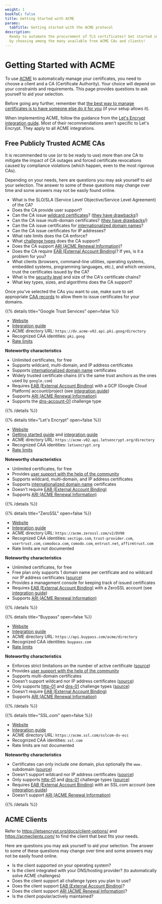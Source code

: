 ```yaml
---
weight: 1
bookToC: false
title: Getting Started with ACME
params:
  tabTitle: Getting started with the ACME protocol
description:
  Ready to automate the procurement of TLS certificates? Get started in no time
  by choosing among the many available free ACME CAs and clients!
---
```


# Getting Started with ACME

To use [ACME](/acme/) to automatically manage your certificates, you need to
choose a client and a CA (Certificate Authority). Your choice will depend on
your constraints and requirements. This page provides questions to ask yourself
to aid your selection.

Before going any further, remember that
[the best way to manage certificates is to have someone else do it for you](/#:~:text=the%20best%20way%20to%20manage%20certificates%20is%20to%20have%20someone%20else%20do%20it%20for%20you)
(if your setup allows it).

When implementing ACME, follow the guidance from the
[Let's Encrypt integration guide](https://letsencrypt.org/docs/integration-guide/).
Most of their recommendations aren't specific to Let's Encrypt. They apply to
all ACME integrations.

## Free Publicly Trusted ACME CAs

It is recommended to use (or to be ready to use) more than one CA to mitigate
the impact of CA outages and forced certificate revocations caused by compliance
violations (which happen, even to the most rigorous CAs).

Depending on your needs, here are questions you may ask yourself to aid your
selection. The answer to some of these questions may change over time and some
answers may not be easily found online.

- What is the SLO/SLA (Service Level Objective/Service Level Agreement) of the
  CA?
- Does the CA provide user support?
- Can the CA issue
  [wildcard certificates](https://www.keyfactor.com/blog/what-is-a-wildcard-certificate/)?
  ([they have drawbacks](https://www.keyfactor.com/blog/what-is-a-wildcard-certificate/#:~:text=Drawbacks%20of%20using%20wildcard%20certificates)!)
- Can the CA issue multi-domain certificates?
  ([they have drawbacks](https://www.quora.com/What-are-the-disadvantages-of-multi-domain-SSL-certificates)!)
- Can the CA issue certificates for
  [internationalized domain names](https://en.wikipedia.org/wiki/Punycode)?
- Can the CA issue certificates for IP addresses?
- What rate limits does the CA enforce?
- What [challenge types](/acme/challenges/) does the CA support?
- Does the CA support [ARI (ACME Renewal Information)](/acme/ari/)?
- Does the CA require [EAB (External Account Binding)](/acme/eab/)? If yes, is
  it a problem for you?
- What clients (browsers, command-line utilities, operating systems, embedded
  systems, programming languages, etc.), and which versions, trust the
  certificates issued by the CA?
- What is the
  [security level](https://www.feistyduck.com/library/openssl-cookbook/online/openssl-command-line/understanding-security-levels.html)
  and size of the CA's certificate chains?
- What key types, sizes, and algorithms does the CA support?

Once you've selected the CAs you want to use, make sure to set appropriate
[CAA records](/webpki/caa/) to allow them to issue certificates for your
domains.

{{% details title="Google Trust Services" open=false %}} <a id="gts"></a>

- [Website](https://pki.goog/)
- [Integration guide](https://cloud.google.com/certificate-manager/docs/public-ca-tutorial)
- ACME directory URL: `https://dv.acme-v02.api.pki.goog/directory`
- Recognized CAA identities: `pki.goog`
- [Rate limits](https://cloud.google.com/certificate-manager/docs/quotas#public_ca_request_quotas)

**Noteworthy characteristics**

- Unlimited certificates, for free
- Supports wildcard, multi-domain, and IP address certificates
- Supports
  [internationalized domain name](https://en.wikipedia.org/wiki/Punycode)
  certificates
- Widely trusted certificate chains (it's the same trust anchors as the ones
  used by `google.com`)
- Requires [EAB (External Account Binding)](/acme/eab/) with a GCP (Google Cloud
  Platform) account/project (see
  [integration guide](https://cloud.google.com/certificate-manager/docs/public-ca-tutorial))
- Supports [ARI (ACME Renewal Information)](/acme/ari/)
- Supports the [dns-account-01](/acme/challenges/#dns-account-01) challenge type

<p></p> <!-- If nothing follows, the bulleted items have too much space between them -->

{{% /details %}}

{{% details title="Let's Encrypt" open=false %}} <a id="letsencrypt"></a>

- [Website](https://letsencrypt.org/)
- [Getting started guide](https://letsencrypt.org/getting-started/) and
  [integration guide](https://letsencrypt.org/docs/integration-guide/)
- ACME directory URL: `https://acme-v02.api.letsencrypt.org/directory`
- Recognized CAA identities: `letsencrypt.org`
- [Rate limits](https://letsencrypt.org/docs/rate-limits/)

**Noteworthy characteristics**

- Unlimited certificates, for free
- Provides
  [user support with the help of the community](https://community.letsencrypt.org/)
- Supports wildcard, multi-domain, and IP address certificates
- Supports
  [internationalized domain name](https://en.wikipedia.org/wiki/Punycode)
  certificates
- Doesn't require [EAB (External Account Binding)](/acme/eab/)
- Supports [ARI (ACME Renewal Information)](/acme/ari/)

<p></p> <!-- If nothing follows, the bulleted items have too much space between them -->

{{% /details %}}

{{% details title="ZeroSSL" open=false %}} <a id="zerossl"></a>

- [Website](https://zerossl.com/)
- [Integration guide](https://zerossl.com/documentation/acme/)
- ACME directory URL: `https://acme.zerossl.com/v2/DV90`
- Recognized CAA identities: `sectigo.com`, `trust-provider.com`,
  `usertrust.com`, `comodoca.com`, `comodo.com`, `entrust.net`,
  `affirmtrust.com`
- Rate limits are not documented

**Noteworthy characteristics**

- Unlimited certificates, for free
- Free plan only supports 1 domain name per certificate and no wildcard nor IP
  address certificates ([source](https://zerossl.com/pricing/))
- Provides a management console for keeping track of issued certificates
- Requires [EAB (External Account Binding)](/acme/eab/) with a ZeroSSL account
  (see [integration guide](https://zerossl.com/documentation/acme/))
- Supports [ARI (ACME Renewal Information)](/acme/ari/)

<p></p> <!-- If nothing follows, the bulleted items have too much space between them -->

{{% /details %}}

{{% details title="Buypass" open=false %}} <a id="buypass"></a>

- [Website](https://www.buypass.com/)
- [Integration guide](https://community.buypass.com/t/k9r5cx/get-started)
- ACME directory URL: `https://api.buypass.com/acme/directory`
- Recognized CAA identities: `buypass.com`
- [Rate limits](https://community.buypass.com/t/m2r5cj/rate-limits)

**Noteworthy characteristics**

- Enforces strict limitations on the number of active certificate
  ([source](https://community.buypass.com/t/m1yfby4))
- Provides
  [user support with the help of the community](https://community.buypass.com/category/go-ssl-acme)
- Supports multi-domain certificates
- Doesn't support wildcard nor IP address certificates
  ([source](https://www.buypass.com/products/tls-ssl-certificates/ssl-domain-dv#:~:text=Compare%20TLS/SSL%20certificates))
- Only supports [http-01](/acme/challenges/#http-01) and
  [dns-01](/acme/challenges/#dns-01) challenge types
  ([source](https://community.buypass.com/t/x2yz84j/support-for-tls-alpn-01-verification))
- Doesn't require [EAB (External Account Binding)](/acme/eab/)
- Supports [ARI (ACME Renewal Information)](/acme/ari/)

<p></p> <!-- If nothing follows, the bulleted items have too much space between them -->

{{% /details %}}

{{% details title="SSL.com" open=false %}} <a id="ssl.com"></a>

- [Website](https://www.ssl.com/)
- [Integration guide](https://www.ssl.com/how-to/order-free-90-day-ssl-tls-certificates-with-acme/)
- ACME directory URL: `https://acme.ssl.com/sslcom-dv-ecc`
- Recognized CAA identities: `ssl.com`
- Rate limits are not documented

**Noteworthy characteristics**

- Certificates can only include one domain, plus optionally the `www.` subdomain
  ([source](https://www.ssl.com/how-to/order-free-90-day-ssl-tls-certificates-with-acme/#:~:text=These%20certificates%20include%20one%20domain%2C%20plus%20optionally%20the%20www%20subdomain))
- Doesn't support wildcard nor IP address certificates
  ([source](https://www.ssl.com/guide/ssl-tls-certificate-issuance-and-revocation-with-acme/#billing))
- Only supports [http-01](/acme/challenges/#http-01) and
  [dns-01](/acme/challenges/#dns-01) challenge types
  ([source](https://www.ssl.com/guide/ssl-tls-certificate-issuance-and-revocation-with-acme/#ftoc-heading-3))
- Requires [EAB (External Account Binding)](/acme/eab/) with an SSL.com account
  (see
  [integration guide](https://www.ssl.com/how-to/order-free-90-day-ssl-tls-certificates-with-acme/#ftoc-heading-2))
- Doesn't support [ARI (ACME Renewal Information)](/acme/ari/)

<p></p> <!-- If nothing follows, the bulleted items have too much space between them -->

{{% /details %}}

## ACME Clients

Refer to https://letsencrypt.org/docs/client-options/ and
https://acmeclients.com/ to find the client that best fits your needs.

Here are questions you may ask yourself to aid your selection. The answer to
some of these questions may change over time and some answers may not be easily
found online.

- Is the client supported on your operating system?
- Is the client integrated with your DNS/hosting provider? (to automatically
  solve ACME challenges)
- Does the client support all challenge types you plan to use?
- Does the client support [EAB (External Account Binding)](/acme/eab/)?
- Does the client support [ARI (ACME Renewal Information)](/acme/ari/)?
- Is the client popular/actively maintained?
